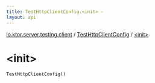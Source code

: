 ```yaml
---
title: TestHttpClientConfig.<init> - 
layout: api
---
```


<div class='api-docs-breadcrumbs'><a href="../index.html">io.ktor.server.testing.client</a> / <a href="index.html">TestHttpClientConfig</a> / <a href="./-init-.html">&lt;init&gt;</a></div>

# &lt;init&gt;

<div class="signature"><code><span class="identifier">TestHttpClientConfig</span><span class="symbol">(</span><span class="symbol">)</span></code></div>
